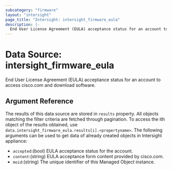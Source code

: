 ```yaml
---
subcategory: "firmware"
layout: "intersight"
page_title: "Intersight: intersight_firmware_eula"
description: |-
  End User License Agreement (EULA) acceptance status for an account to access cisco.com and download software.
---
```


# Data Source: intersight_firmware_eula
End User License Agreement (EULA) acceptance status for an account to access cisco.com and download software.
## Argument Reference
The results of this data source are stored in `results` property.
All objects matching the filter criteria are fetched through pagination.
To access the ith object of the results obtained, use `data.intersight_firmware_eula.results[i].<propertyname>`.
The following arguments can be used to get data of already created objects in Intersight appliance:
* `accepted`:(bool) EULA acceptance status for the account. 
* `content`:(string) EULA acceptance form content provided by cisco.com. 
* `moid`:(string) The unique identifier of this Managed Object instance. 
 